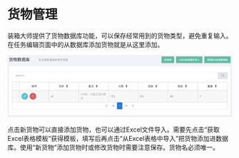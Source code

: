 # 货物管理

装箱大师提供了货物数据库功能，可以保存经常用到的货物类型，避免重复输入。在任务编辑页面中的从数据库添加货物就是从这里添加。

![](/assets/4.55.png)

点击新货物可以直接添加货物，也可以通过Excel文件导入。需要先点击“获取Excel表格模板”获得模板，填写后再点击“从Excel表格中导入”把货物添加进数据库。使用“新货物”添加货物时或修改货物时需要注意保存。货物名必须唯一。

